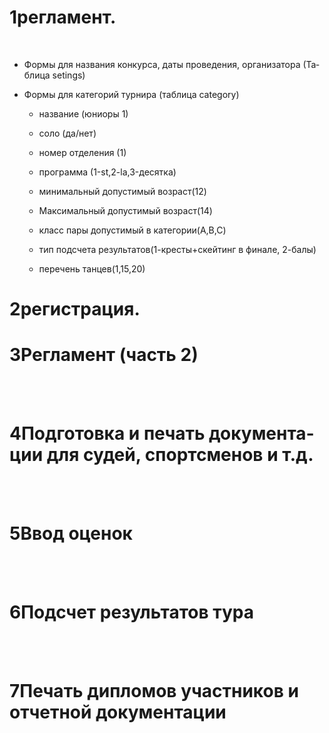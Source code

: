
<!DOCTYPE HTML PUBLIC "-//W3C//DTD HTML 4.0 Transitional//EN">
<HTML>
<HEAD>
</HEAD>
<BODY LANG="de-DE" LINK="#000080" VLINK="#800000" DIR="LTR">
<H1 LANG="ru-RU" CLASS="western">1<SPAN LANG="ru-RU">регламент.</SPAN></H1>
<P LANG="ru-RU" CLASS="western" STYLE="margin-bottom: 0cm"><BR>
</P>
<UL>
	<LI><P LANG="ru-RU" CLASS="western" STYLE="margin-bottom: 0cm"><SPAN LANG="ru-RU">Формы
	для названия конкурса, даты проведения, организатора (Таблица
	setings)</SPAN></P>
	<LI><P LANG="ru-RU" CLASS="western" STYLE="margin-bottom: 0cm"><SPAN LANG="ru-RU">Формы
	для категорий турнира (таблица category)</SPAN></P>
	<UL>
		<LI><P LANG="ru-RU" CLASS="western" STYLE="margin-bottom: 0cm"><SPAN LANG="ru-RU">название
		(юниоры 1)</SPAN></P>
		<LI><P LANG="ru-RU" CLASS="western" STYLE="margin-bottom: 0cm"><SPAN LANG="ru-RU">соло
		(да/нет)</SPAN></P>
		<LI><P LANG="ru-RU" CLASS="western" STYLE="margin-bottom: 0cm"><SPAN LANG="ru-RU">номер
		отделения (1)</SPAN></P>
		<LI><P LANG="ru-RU" CLASS="western" STYLE="margin-bottom: 0cm"><SPAN LANG="ru-RU">программа
		(1-</SPAN><SPAN LANG="en-US">st,2-la,3-</SPAN><SPAN LANG="ru-RU">десятка)</SPAN></P>
		<LI><P LANG="ru-RU" CLASS="western" STYLE="margin-bottom: 0cm"><SPAN LANG="ru-RU">минимальный
		допустимый возраст(12)</SPAN></P>
		<LI><P LANG="ru-RU" CLASS="western" STYLE="margin-bottom: 0cm"><SPAN LANG="ru-RU">Максимальный
		допустимый возраст(14)</SPAN></P>
		<LI><P LANG="ru-RU" CLASS="western" STYLE="margin-bottom: 0cm"><SPAN LANG="ru-RU">класс
		пары допустимый в категории(</SPAN><SPAN LANG="en-US">A,B,C)</SPAN></P>
		<LI><P LANG="ru-RU" CLASS="western" STYLE="margin-bottom: 0cm">тип
		подсчета результатов(1-кресты+скейтинг в финале, 2-балы)</P>
		<LI><P LANG="ru-RU" CLASS="western" STYLE="margin-bottom: 0cm">перечень
		танцев(1,15,20)</P>
	</UL>
</UL>
<H1 LANG="ru-RU" CLASS="western">2регистрация.</H1>
<H1 LANG="ru-RU" CLASS="western">3Регламент (часть 2)</H1>
<P LANG="ru-RU" CLASS="western"><BR><BR>
</P>
<H1 LANG="ru-RU" CLASS="western">4Подготовка и печать документации
для судей, спортсменов и т.д.</H1>
<P LANG="ru-RU" CLASS="western"><BR><BR>
</P>
<H1 LANG="ru-RU" CLASS="western">5Ввод оценок</H1>
<P LANG="ru-RU" CLASS="western"><BR><BR>
</P>
<H1 LANG="ru-RU" CLASS="western">6Подсчет результатов тура</H1>
<P LANG="ru-RU" CLASS="western"><BR><BR>
</P>
<H1 LANG="ru-RU" CLASS="western">7Печать дипломов участников и
отчетной документации</H1>
<P LANG="ru-RU" CLASS="western" STYLE="margin-bottom: 0cm"><BR>
</P>
</BODY>
</HTML>